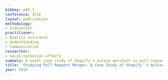 ```yaml
---
bibkey: p03_1
conference: ICSE
layout: publication
methodology:
- Evaluation
practitioner:
- Quality assurance
- Understanding
- Communication
researcher:
- Socio-technical effects
summary: A novel case study of Shopify's active merchant in pull requests
title: 'Studying Pull Request Merges: A Case Study of Shopify''s Active Merchant'
year: 2018
---
```

